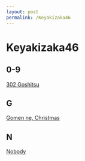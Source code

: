 ```yaml
---
layout: post
permalink: /Keyakizaka46
---
```

# Keyakizaka46
## 0-9
[302 Goshitsu](/302goshitsu)
## G
[Gomen ne, Christmas](/gomennechristmas)
## N
[Nobody](/nobody)
